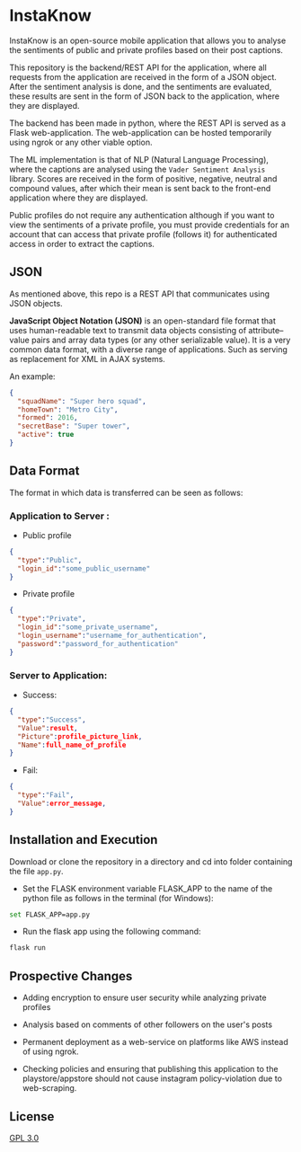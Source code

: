 # InstaKnow

InstaKnow is an open-source mobile application that allows you to analyse the sentiments of public and private profiles based on their post captions. 

This repository is the backend/REST API for the application, where all requests from the application are received in the form of a JSON object. After the sentiment analysis is done, and the sentiments are evaluated, these results are sent in the form of JSON back to the application, where they are displayed.

The backend has been made in python, where the REST API is served as a Flask web-application. The web-application  can be hosted temporarily using ngrok or any other viable option.

The ML implementation is that of NLP (Natural Language Processing), where the captions are analysed using the ```Vader Sentiment Analysis``` library. Scores are received in the form of positive, negative, neutral and compound values, after which their mean is sent back to the front-end application where they are displayed.

Public profiles do not require any authentication although if you want to view the sentiments of a private profile, you must provide credentials for an account that can access that private profile (follows it) for authenticated access in order to extract the captions. 

## JSON

As mentioned above, this repo is a REST API that communicates using JSON objects.

**JavaScript Object Notation (JSON)** is an open-standard file format that uses human-readable text to transmit data objects consisting of attribute–value pairs and array data types (or any other serializable value). It is a very common data format, with a diverse range of applications. Such as serving as replacement for XML in AJAX systems.

An example:

```json
{
  "squadName": "Super hero squad",
  "homeTown": "Metro City",
  "formed": 2016,
  "secretBase": "Super tower",
  "active": true
}
```

## Data Format

The format in which data is transferred can be seen as follows:

### Application to Server :

* Public profile

```json
{
  "type":"Public",
  "login_id":"some_public_username"
}
```

* Private profile

```json
{
  "type":"Private",
  "login_id":"some_private_username",
  "login_username":"username_for_authentication",
  "password":"password_for_authentication"
}
```

### Server to Application:

* Success:

```json
{
  "type":"Success",
  "Value":result,
  "Picture":profile_picture_link,
  "Name":full_name_of_profile
}
```

* Fail:

```json
{
  "type":"Fail",
  "Value":error_message,
}
```

## Installation and Execution

Download or clone the repository in a directory and cd into folder containing the file ```app.py```.

* Set the FLASK environment variable FLASK_APP to the name of the python file as follows in the terminal (for Windows):

  
```bash
set FLASK_APP=app.py 
```

* Run the flask app using the following command:

```bash
flask run 
```

## Prospective Changes

* Adding encryption to ensure user security while analyzing private profiles

* Analysis based on comments of other followers on the user's posts
* Permanent deployment as a web-service on platforms like AWS instead of using ngrok.

* Checking policies and ensuring that publishing this application to the playstore/appstore should not cause instagram policy-violation due to web-scraping.


## License
[GPL 3.0](https://choosealicense.com/licenses/gpl-3.0/)
